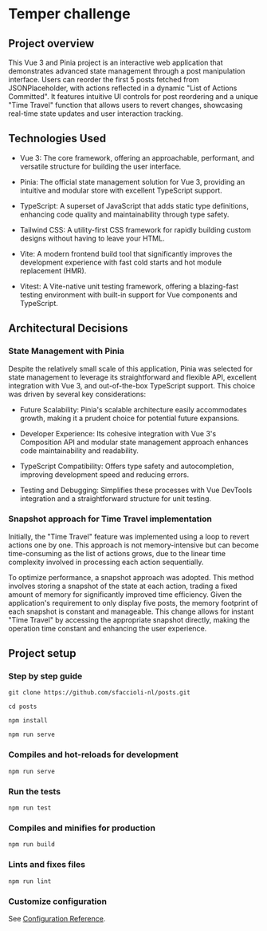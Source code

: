 # Temper challenge

## Project overview

This Vue 3 and Pinia project is an interactive web application that demonstrates advanced state management through a post manipulation interface. Users can reorder the first 5 posts fetched from JSONPlaceholder, with actions reflected in a dynamic "List of Actions Committed". It features intuitive UI controls for post reordering and a unique "Time Travel" function that allows users to revert changes, showcasing real-time state updates and user interaction tracking.

## Technologies Used

- Vue 3: The core framework, offering an approachable, performant, and versatile structure for building the user interface.

- Pinia: The official state management solution for Vue 3, providing an intuitive and modular store with excellent TypeScript support.

- TypeScript: A superset of JavaScript that adds static type definitions, enhancing code quality and maintainability through type safety.

- Tailwind CSS: A utility-first CSS framework for rapidly building custom designs without having to leave your HTML.

- Vite: A modern frontend build tool that significantly improves the development experience with fast cold starts and hot module replacement (HMR).

- Vitest: A Vite-native unit testing framework, offering a blazing-fast testing environment with built-in support for Vue components and TypeScript.

## Architectural Decisions

### State Management with Pinia

Despite the relatively small scale of this application, Pinia was selected for state management to leverage its straightforward and flexible API, excellent integration with Vue 3, and out-of-the-box TypeScript support. This choice was driven by several key considerations:

- Future Scalability: Pinia's scalable architecture easily accommodates growth, making it a prudent choice for potential future expansions.

- Developer Experience: Its cohesive integration with Vue 3's Composition API and modular state management approach enhances code maintainability and readability.

- TypeScript Compatibility: Offers type safety and autocompletion, improving development speed and reducing errors.

- Testing and Debugging: Simplifies these processes with Vue DevTools integration and a straightforward structure for unit testing.

### Snapshot approach for Time Travel implementation

Initially, the "Time Travel" feature was implemented using a loop to revert actions one by one. This approach is not memory-intensive but can become time-consuming as the list of actions grows, due to the linear time complexity involved in processing each action sequentially.

To optimize performance, a snapshot approach was adopted. This method involves storing a snapshot of the state at each action, trading a fixed amount of memory for significantly improved time efficiency. Given the application's requirement to only display five posts, the memory footprint of each snapshot is constant and manageable. This change allows for instant "Time Travel" by accessing the appropriate snapshot directly, making the operation time constant and enhancing the user experience.

## Project setup

### Step by step guide

```
git clone https://github.com/sfaccioli-nl/posts.git
```

```
cd posts
```

```
npm install
```

```
npm run serve
```

### Compiles and hot-reloads for development

```
npm run serve
```

### Run the tests

```
npm run test
```

### Compiles and minifies for production

```
npm run build
```

### Lints and fixes files

```
npm run lint
```

### Customize configuration

See [Configuration Reference](https://cli.vuejs.org/config/).

